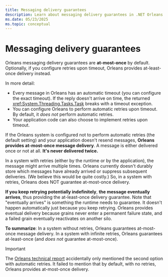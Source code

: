 ```yaml
---
title: Messaging delivery guarantees
description: Learn about messaging delivery guarantees in .NET Orleans.
ms.date: 05/23/2025
ms.topic: conceptual
---
```


# Messaging delivery guarantees

Orleans messaging delivery guarantees are **at-most-once** by default. Optionally, if you configure retries upon timeout, Orleans provides at-least-once delivery instead.

In more detail:

- Every message in Orleans has an automatic timeout (you can configure the exact timeout). If the reply doesn't arrive on time, the returned <xref:System.Threading.Tasks.Task> breaks with a timeout exception.
- You can configure Orleans to perform automatic retries upon timeout. By default, it _does not_ perform automatic retries.
- Your application code can also choose to implement retries upon timeout.

If the Orleans system is configured not to perform automatic retries (the default setting) and your application doesn't resend messages, **Orleans provides at-most-once message delivery**. A message is either delivered once or not at all. **It's never delivered twice.**

In a system with retries (either by the runtime or by the application), the message might arrive multiple times. Orleans currently doesn't durably store which messages have already arrived or suppress subsequent deliveries. (We believe this would be quite costly.) So, in a system with retries, Orleans does NOT guarantee at-most-once delivery.

**If you keep retrying potentially indefinitely**, **the message eventually arrives**, thus providing the at-least-once delivery guarantee. Note that "eventually arrives" is something the runtime needs to guarantee. It doesn't happen automatically just because you keep retrying. Orleans provides eventual delivery because grains never enter a permanent failure state, and a failed grain eventually reactivates on another silo.

**To summarize**: In a system without retries, Orleans guarantees at-most-once message delivery. In a system with infinite retries, Orleans guarantees at-least-once (and _does not_ guarantee at-most-once).

> [!IMPORTANT]
> The [Orleans technical report](https://research.microsoft.com/pubs/210931/Orleans-MSR-TR-2014-41.pdf) accidentally only mentioned the second option with automatic retries. It failed to mention that by default, with no retries, Orleans provides at-most-once delivery.
